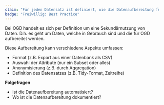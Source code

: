 ```yaml
---
claim: "Für jeden Datensatz ist definiert, wie die Datenaufbereitung für OGD zu erfolgen hat."
badge: "Freiwillig: Best Practice"
---
```


Bei OGD handelt es sich per Definition um eine Sekundärnutzung von Daten. D.h. es geht um Daten, welche in Gebrauch sind und die für OGD aufbereitet werden.

Diese Aufbereitung kann verschiedene Aspekte umfassen:

* Format (z.B. Export aus einer Datenbank als CSV)
* Auswahl der Attribute (nur ein Subset oder alles)
* Anonymisierung (z.B. durch Aggregation)
* Definition des Datensatzes (z.B. Tidy-Format, Zeitreihe)

**Folgefragen**

* Ist die Datenaufbereitung automatisiert?
* Wo ist die Datenaufbereitung dokumentiert?
